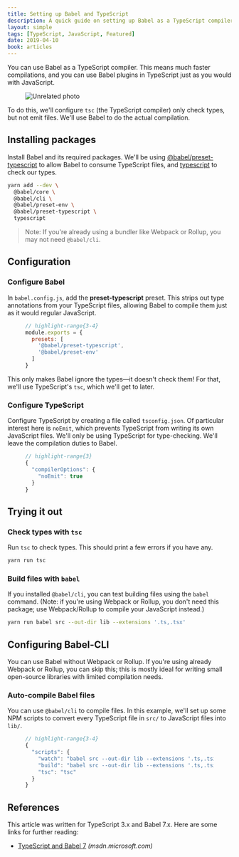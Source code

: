 ```yaml
---
title: Setting up Babel and TypeScript
description: A quick guide on setting up Babel as a TypeScript compiler
layout: simple
tags: [TypeScript, JavaScript, Featured]
date: 2019-04-10
book: articles
---
```


You can use Babel as a TypeScript compiler. This means much faster compilations, and you can use Babel plugins in TypeScript just as you would with JavaScript.

<Figure cover>
<img src='https://source.unsplash.com/CNmvgopt0L8/600x400' alt='Unrelated photo' />
</Figure>

To do this, we'll configure `tsc` (the TypeScript compiler) only check types, but not emit files. We'll use Babel to do the actual compilation.

## Installing packages

Install Babel and its required packages. We'll be using [@babel/preset-typescript] to allow Babel to consume TypeScript files, and [typescript] to check our types.

[@babel/preset-typescript]: https://yarn.pm/@babel/preset-typescript
[typescript]: https://yarn.pm/typescript

```sh
yarn add --dev \
  @babel/core \
  @babel/cli \
  @babel/preset-env \
  @babel/preset-typescript \
  typescript
```

> Note: If you're already using a bundler like Webpack or Rollup, you may not need <code>@babel/cli</code>.

## Configuration

### Configure Babel

In `babel.config.js`, add the <strong class='highlight'>preset-typescript</strong> preset. This strips out type annotations from your TypeScript files, allowing Babel to compile them just as it would regular JavaScript.

<Figure code title='babel.config.js'>

<!-- prettier-ignore -->
```javascript
// highlight-range{3-4}
module.exports = {
  presets: [
    '@babel/preset-typescript',
    '@babel/preset-env'
  ]
}
```

</Figure>

This only makes Babel ignore the types&mdash;it doesn't check them! For that, we'll use TypeScript's `tsc`, which we'll get to later.

### Configure TypeScript

Configure TypeScript by creating a file called `tsconfig.json`. Of particular interest here is `noEmit`, which prevents TypeScript from writing its own JavaScript files. We'll only be using TypeScript for type-checking. We'll leave the compilation duties to Babel.

<Figure code title='tsconfig.json'>

```javascript
// highlight-range{3}
{
  "compilerOptions": {
    "noEmit": true
  }
}
```

</Figure>

## Trying it out

### Check types with `tsc`

Run `tsc` to check types. This should print a few errors if you have any.

```sh
yarn run tsc
```

### Build files with `babel`

If you installed `@babel/cli`, you can test building files using the `babel` command. (Note: if you're using Webpack or Rollup, you don't need this package; use Webpack/Rollup to compile your JavaScript instead.)

```sh
yarn run babel src --out-dir lib --extensions '.ts,.tsx'
```

## Configuring Babel-CLI

You can use Babel without Webpack or Rollup. If you're using already Webpack or Rollup, you can skip this; this is mostly ideal for writing small open-source libraries with limited compilation needs.

### Auto-compile Babel files

You can use `@babel/cli` to compile files. In this example, we'll set up some NPM scripts to convert every TypeScript file in `src/` to JavaScript files into `lib/`.

<Figure code title='package.json'>

```js
// highlight-range{3-4}
{
  "scripts": {
    "watch": "babel src --out-dir lib --extensions '.ts,.tsx' --watch",
    "build": "babel src --out-dir lib --extensions '.ts,.tsx'",
    "tsc": "tsc"
  }
}
```

</Figure>

## References

This article was written for TypeScript 3.x and Babel 7.x. Here are some links for further reading:

- [TypeScript and Babel 7](https://blogs.msdn.microsoft.com/typescript/2018/08/27/typescript-and-babel-7/) _(msdn.microsoft.com)_

